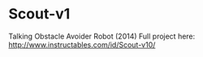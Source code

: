 # Scout-v1
Talking Obstacle Avoider Robot
(2014)
Full project here: http://www.instructables.com/id/Scout-v10/

